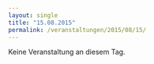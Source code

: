 ```yaml
---
layout: single
title: "15.08.2015"
permalink: /veranstaltungen/2015/08/15/
---
```


Keine Veranstaltung an diesem Tag.

